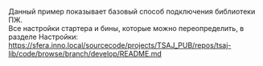 Данный пример показывает базовый способ подключения библиотеки ПЖ.  
Все настройки стартера и бины, которые можно переопределить, в разделе Настройки:  
https://sfera.inno.local/sourcecode/projects/TSAJ_PUB/repos/tsaj-lib/code/browse/branch/develop/README.md